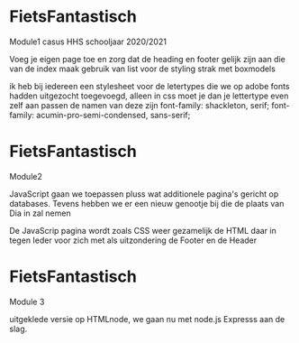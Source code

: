 # FietsFantastisch

Module1 casus HHS schooljaar 2020/2021

Voeg je eigen page toe en zorg dat de heading en footer gelijk zijn aan die van de index
maak gebruik van list voor de styling strak met boxmodels

ik heb bij iedereen een stylesheet voor de letertypes die we op adobe fonts hadden uitgezocht toegevoegd, alleen in css moet je dan je lettertype even zelf aan passen
de namen van deze zijn
font-family: shackleton, serif;
font-family: acumin-pro-semi-condensed, sans-serif;

# FietsFantastisch

Module2

JavaScript gaan we toepassen pluss wat additionele pagina's gericht op databases.
Tevens hebben we er een nieuw genootje bij die de plaats van Dia in zal nemen

De JavaScrip pagina wordt zoals CSS weer gezamelijk de HTML daar in tegen Ieder voor zich met als uitzondering de Footer en de Header

# FietsFantastisch

Module 3

uitgeklede versie op HTMLnode, we gaan nu met node.js Expresss aan de slag.
